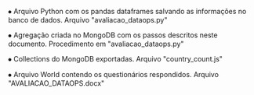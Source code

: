 ⦁	Arquivo Python com os pandas dataframes salvando as informações no banco de dados.
Arquivo "avaliacao_dataops.py"

⦁	Agregação criada no MongoDB com os passos descritos neste documento.
Procedimento em "avaliacao_dataops.py"

⦁	Collections do MongoDB exportadas.
Arquivo "country_count.js"

⦁	Arquivo World contendo os questionários respondidos.
Arquivo "AVALIACAO_DATAOPS.docx"
